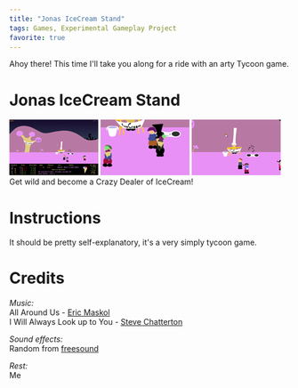 ```yaml
---
title: "Jonas IceCream Stand"
tags: Games, Experimental Gameplay Project
favorite: true
---
```


Ahoy there! This time I'll take you along for a ride with an arty Tycoon game.

# Jonas IceCream Stand

![](/images/games/thumbs/ice3.png)
![](/images/games/thumbs/ice1.png)
![](/images/games/thumbs/ice2.png)   
Get wild and become a Crazy Dealer of IceCream!

# Instructions

It should be pretty self-explanatory, it's a very simply tycoon game.

# Credits

*Music:*  
All Around Us - [Eric Maskol](http://ericmaskol.com/)  
I Will Always Look up to You - [Steve Chatterton](http://www.stevechatterton.com/)

*Sound effects:*  
Random from [freesound](http://www.freesound.org/)

*Rest:*  
Me

